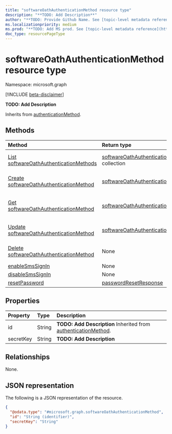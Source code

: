 ```yaml
---
title: "softwareOathAuthenticationMethod resource type"
description: "**TODO: Add Description**"
author: "**TODO: Provide Github Name. See [topic-level metadata reference](https://msgo.azurewebsites.net/add/document/guidelines/metadata.html#topic-level-metadata)**"
ms.localizationpriority: medium
ms.prod: "**TODO: Add MS prod. See [topic-level metadata reference](https://msgo.azurewebsites.net/add/document/guidelines/metadata.html#topic-level-metadata)**"
doc_type: resourcePageType
---
```


# softwareOathAuthenticationMethod resource type

Namespace: microsoft.graph

[!INCLUDE [beta-disclaimer](../../includes/beta-disclaimer.md)]

**TODO: Add Description**


Inherits from [authenticationMethod](../resources/authenticationmethod.md).

## Methods
|Method|Return type|Description|
|:---|:---|:---|
|[List softwareOathAuthenticationMethods](../api/softwareoathauthenticationmethod-list.md)|[softwareOathAuthenticationMethod](../resources/softwareoathauthenticationmethod.md) collection|Get a list of the [softwareOathAuthenticationMethod](../resources/softwareoathauthenticationmethod.md) objects and their properties.|
|[Create softwareOathAuthenticationMethod](../api/softwareoathauthenticationmethod-create.md)|[softwareOathAuthenticationMethod](../resources/softwareoathauthenticationmethod.md)|Create a new [softwareOathAuthenticationMethod](../resources/softwareoathauthenticationmethod.md) object.|
|[Get softwareOathAuthenticationMethod](../api/softwareoathauthenticationmethod-get.md)|[softwareOathAuthenticationMethod](../resources/softwareoathauthenticationmethod.md)|Read the properties and relationships of a [softwareOathAuthenticationMethod](../resources/softwareoathauthenticationmethod.md) object.|
|[Update softwareOathAuthenticationMethod](../api/softwareoathauthenticationmethod-update.md)|[softwareOathAuthenticationMethod](../resources/softwareoathauthenticationmethod.md)|Update the properties of a [softwareOathAuthenticationMethod](../resources/softwareoathauthenticationmethod.md) object.|
|[Delete softwareOathAuthenticationMethod](../api/softwareoathauthenticationmethod-delete.md)|None|Deletes a [softwareOathAuthenticationMethod](../resources/softwareoathauthenticationmethod.md) object.|
|[enableSmsSignIn](../api/softwareoathauthenticationmethod-enablesmssignin.md)|None|**TODO: Add Description**|
|[disableSmsSignIn](../api/softwareoathauthenticationmethod-disablesmssignin.md)|None|**TODO: Add Description**|
|[resetPassword](../api/softwareoathauthenticationmethod-resetpassword.md)|[passwordResetResponse](../resources/passwordresetresponse.md)|**TODO: Add Description**|

## Properties
|Property|Type|Description|
|:---|:---|:---|
|id|String|**TODO: Add Description** Inherited from [authenticationMethod](../resources/authenticationmethod.md).|
|secretKey|String|**TODO: Add Description**|

## Relationships
None.

## JSON representation
The following is a JSON representation of the resource.
<!-- {
  "blockType": "resource",
  "keyProperty": "id",
  "@odata.type": "microsoft.graph.softwareOathAuthenticationMethod",
  "baseType": "microsoft.strongAuthentication.authenticationMethod",
  "openType": false
}
-->
``` json
{
  "@odata.type": "#microsoft.graph.softwareOathAuthenticationMethod",
  "id": "String (identifier)",
  "secretKey": "String"
}
```

